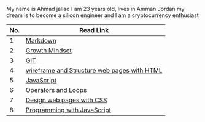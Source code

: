 My name is Ahmad jallad I am 23 years old, lives in Amman Jordan my dream is to become a silicon engineer and I am a cryptocurrency enthusiast

|No. | Read Link|
|----|----------|
1 | [Markdown](https://ahmadjlallad.github.io/reading-notes/Markdown)
2 | [Growth Mindset](https://ahmadjlallad.github.io/reading-notes/growth%20mindset)
3 | [GIT](https://ahmadjlallad.github.io/reading-notes/Read:02%20-Revisions%20and%20the%20Cloud)
4 | [wireframe and Structure web pages with HTML](https://ahmadjlallad.github.io/reading-notes/read03)
5 | [JavaScript](https://ahmadjlallad.github.io/reading-notes/Read04)
6 | [Operators and Loops](https://ahmadjlallad.github.io/reading-notes/read05Operators_and_Loops)
7|[Design web pages with CSS](https://ahmadjlallad.github.io/reading-notes/Read06_Design_web_pages_with_CSS)
8|[Programming with JavaScript](https://ahmadjlallad.github.io/reading-notes/Read07-Programming-with-JavaScript)
